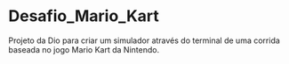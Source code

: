 # Desafio_Mario_Kart
 Projeto da Dio para criar um simulador através do terminal de uma corrida baseada no jogo Mario Kart da Nintendo.

 
